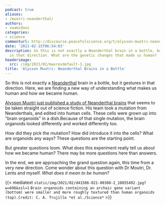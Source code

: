 ```yaml
---
podcast: true
aliases:
- /muotri-neanderthal/
authors:
- swamidass
categories:
- science
commenturl: http://discourse.peacefulscience.org/t/alysson-muotri-neanderthal-brains-in-a-bottle/13212
date: '2021-02-15T06:54:03'
description: So this is not exactly a Neanderthal brain in a bottle, but it gestures
  in that direction. What are the genetic changes that made us human?
headerimage:
  src: /img/2021/02/maxresdefault-1.jpg
title: 'Alysson Muotri: Neanderthal Brains in a Bottle'
---
```


So this is not exactly a [Neanderthal](https://en.wikipedia.org/wiki/Neanderthal) brain in a bottle, but it gestures in that direction. Here, we are finding a new way of understanding what makes us human and how we became human.

[Alysson Muotri just published a study of Neanderthal brains](https://science-sciencemag-org.libproxy.wustl.edu/content/371/6530/eaax2537/tab-pdf) that seems to be taken straight out of science fiction. His team took a mutation from Neanderthals, and edited into human cells. These cells were grown up into "brain organoids" in a dish.Because of that single mutation, the brain organoids looked differently and worked differently too.

How did they pick the mutation? How did introduce it into the cells? What are organoids any ways? These questions are the starting point.

But greater questions loom. What does this experiment really tell us about how we became human? There may be more questions here than answers.

In the end, we are approaching the grand question again, this time from a very new direction. Come wonder about this question with Dr Moutri, Dr. Lents and myself. *What does it mean to be human?*

{{< mediatext `static/img/2021/02/d41586-021-00388-2_18855492.jpg?w=696&ssl=1` `Brain organoids containing an archaic gene variant (bottom) were smaller and more roughly textured than human organoids (top).Credit: C. A. Trujillo *et al./Science*` >}}
